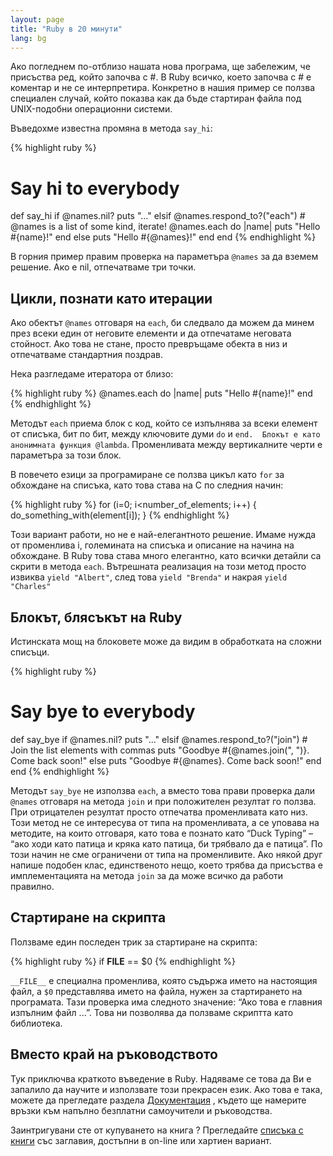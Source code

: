```yaml
---
layout: page
title: "Ruby в 20 минути"
lang: bg
---
```


Ако погледнем по-отблизо нашата нова програма, ще забележим, че
присъства ред, който започва с #. В Ruby всичко, което започва с # е
коментар и не се интерпретира. Конкретно в нашия пример се ползва
специален случай, който показва как да бъде стартиран файла под
UNIX-подобни операционни системи.

Въведохме известна промяна в метода `say_hi`\:

{% highlight ruby %}
# Say hi to everybody
def say_hi
  if @names.nil?
    puts "..."
  elsif @names.respond_to?("each")
    # @names is a list of some kind, iterate!
    @names.each do |name|
      puts "Hello #{name}!"
    end
  else
    puts "Hello #{@names}!"
  end
end
{% endhighlight %}

В горния пример правим проверка на параметъра `@names` за да вземем
решение. Ако е nil, отпечатваме три точки.

## Цикли, познати като итерации

Ако обектът `@names` отговаря на `each`, би следвало да можем да минем
през всеки един от неговите елементи и да отпечатаме неговата стойност.
Ако това не стане, просто превръщаме обекта в низ и отпечатваме
стандартния поздрав.

Нека разгледаме итератора от близо:

{% highlight ruby %}
@names.each do |name|
  puts "Hello #{name}!"
end
{% endhighlight %}

Методът `each` приема блок с код, който се изпълнява за всеки елемент от
списъка, бит по бит, между ключовите думи `do` и `end.  Блокът е като
анонимната функция @lambda`. Променливата между вертикалните черти е
параметъра за този блок.

В повечето езици за програмиране се ползва цикъл като `for` за обхождане
на списъка, като това става на C по следния начин:

{% highlight ruby %}
for (i=0; i<number_of_elements; i++)
{
  do_something_with(element[i]);
}
{% endhighlight %}

Този вариант работи, но не е най-елегантното решение. Имаме нужда от
променлива i, големината на списъка и описание на начина на обхождане. В
Ruby това става много елегантно, като всички детайли са скрити в метода
`each`. Вътрешната реализация на този метод просто извиква `yield
"Albert"`, след това `yield "Brenda"` и накрая `yield "Charles"`

## Блокът, блясъкът на Ruby

Истинската мощ на блоковете може да видим в обработката на сложни
списъци.

{% highlight ruby %}
# Say bye to everybody
def say_bye
  if @names.nil?
    puts "..."
  elsif @names.respond_to?("join")
    # Join the list elements with commas
    puts "Goodbye #{@names.join(", ")}.  Come back soon!"
  else
    puts "Goodbye #{@names}.  Come back soon!"
  end
end
{% endhighlight %}

Методът `say_bye` не използва `each`, а вместо това прави проверка дали
`@names` отговаря на метода `join` и при положителен резултат го ползва.
При отрицателен резултат просто отпечатва променливата като низ. Този
метод не се интересува от типа на променливата, а се уповава на
методите, на които отговаря, като това е познато като “Duck Typing” –
“ако ходи като патица и кряка като патица, би трябвало да е патица”. По
този начин не сме ограничени от типа на променливите. Ако някой друг
напише подобен клас, единственото нещо, което трябва да присъства е
имплементацията на метода `join` за да може всичко да работи правилно.

## Стартиране на скрипта

Ползваме един последен трик за стартиране на скрипта:

{% highlight ruby %}
if __FILE__ == $0
{% endhighlight %}

`__FILE__` е специална променлива, която съдържа името на настоящия
файл, а `$0` представлява името на файла, нужен за стартирането на
програмата. Тази проверка има следното значение: “Ако това е главния
изпълним файл ...”. Това ни позволява да ползваме скриптта като
библиотека.

## Вместо край на ръководството

Тук приключва краткото въведение в Ruby. Надяваме се това да Ви е
запалило да научите и използвате този прекрасен език. Ако това е така,
можете да прегледате раздела [Документация](/bg/documentation/) , където
ще намерите връзки към напълно безплатни самоучители и ръководства.

Заинтригувани сте от купуването на книга ? Прегледайте [списъка с
книги][1] със заглавия, достъпни в on-line или хартиен вариант.



[1]: http://www.ruby-doc.org/bookstore
